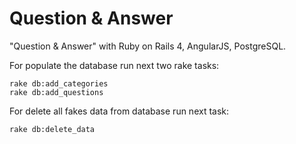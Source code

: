 Question &amp; Answer
===============

"Question &amp; Answer" with Ruby on Rails 4, AngularJS, PostgreSQL.

For populate the database run next two rake tasks:
```
rake db:add_categories
rake db:add_questions
```
For delete all fakes data from database run next task:
```
rake db:delete_data
```

